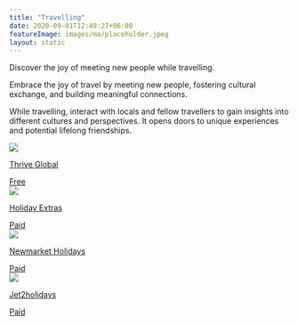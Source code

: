 ```yaml
---
title: "Travelling"
date: 2020-09-01T12:49:27+06:00
featureImage: images/ma/placeholder.jpeg
layout: static
---
```


Discover the joy of meeting new people while travelling.

Embrace the joy of travel by meeting new people, fostering cultural exchange, and building meaningful connections.

While travelling, interact with locals and fellow travellers to gain insights into different cultures and perspectives. It opens doors to unique experiences and potential lifelong friendships.

<a class="ma-link" href="https://community.thriveglobal.com/the-importance-of-taking-a-holiday/"><div class="ma-card ma-card-Community"><div class="ma-icon"><img src ="/images/Icon-check - community - opacity.svg"/></div><div class="ma-name"><p>Thrive Global</p></div><div class="ma-paid-text"><span>Free</span></div></div></a><a class="ma-link" href="https://www.awin1.com/cread.php?awinmid=3496&awinaffid=1198638&ued=https%3A%2F%2Fwww.holidayextras.com%2F"><div class="ma-card ma-card-Community"><div class="ma-icon"><img src ="/images/Icon-pound - community - opacity.svg"/></div><div class="ma-name"><p>Holiday Extras</p></div><div class="ma-paid-text"><span>Paid</span></div></div></a><a class="ma-link" href="https://www.newmarketholidays.co.uk/holiday-guides/solo-travel-guide/how-to-meet-other-people-when-travelling-alone"><div class="ma-card ma-card-Community"><div class="ma-icon"><img src ="/images/Icon-pound - community - opacity.svg"/></div><div class="ma-name"><p>Newmarket Holidays</p></div><div class="ma-paid-text"><span>Paid</span></div></div></a><a class="ma-link" href="https://www.jet2holidays.com/"><div class="ma-card ma-card-Community"><div class="ma-icon"><img src ="/images/Icon-pound - community - opacity.svg"/></div><div class="ma-name"><p>Jet2holidays</p></div><div class="ma-paid-text"><span>Paid</span></div></div></a>  

<br/><br/>






